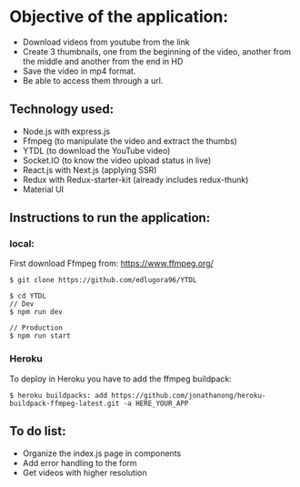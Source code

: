 # Objective of the application:

- Download videos from youtube from the link
- Create 3 thumbnails, one from the beginning of the video, another from the middle and another from the end in HD
- Save the video in mp4 format.
- Be able to access them through a url.

## Technology used:

- Node.js with express.js
- Ffmpeg (to manipulate the video and extract the thumbs)
- YTDL (to download the YouTube video)
- Socket.IO (to know the video upload status in live)
- React.js with Next.js (applying SSR)
- Redux with Redux-starter-kit (already includes redux-thunk)
- Material UI

## Instructions to run the application:

### local:

First download Ffmpeg from:
https://www.ffmpeg.org/

```
$ git clone https://github.com/edlugora96/YTDL

$ cd YTDL
// Dev
$ npm run dev

// Production
$ npm run start
```

### Heroku

To deploy in Heroku you have to add the ffmpeg buildpack:

```
$ heroku buildpacks: add https://github.com/jonathanong/heroku-buildpack-ffmpeg-latest.git -a HERE_YOUR_APP
```

## To do list:

- Organize the index.js page in components
- Add error handling to the form
- Get videos with higher resolution
